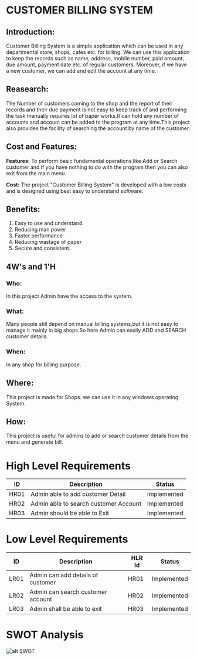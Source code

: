 #  CUSTOMER BILLING SYSTEM

## __Introduction:__

Customer Billing System is a simple application which can be used in any departmental store, shops, cafes etc. for billing. We can use this application to keep the records such as name, address, mobile number, paid amount, due amount, payment date etc. of regular customers. Moreover, if we have a new customer, we can add and edit the account at any time.    

## __Reasearch:__

The Number of customers coming to the shop and the report of their records and their due payment is not easy to keep track of and performing the task manually requires lot of paper works.It can hold any number of accounts and account can be added to the program at any time.This project also provides the facility of searching the account by name of the customer.

## __Cost and Features:__

__Features:__
To perform basic fundamental operations like Add or Search customer and if you have nothing to do with the program then you can also exit from the main menu.

__Cost:__
The project "Customer Billing System" is developed with a low costs and is designed using best easy to understand software.

## __Benefits:__
  
1. Easy to use and understand.
2. Reducing man power
3. Faster performance
4. Reducing wastage of paper
5. Secure and consistent.

## 4W's and 1'H
### Who:
In this project Admin have the access to the system.

### What:
Many people still depend on manual billing systems,but it is not easy to manage it mainly in big shops.So here Admin can easily ADD and SEARCH customer details.

### When:
In any shop for billing purpose.

## Where:
This project is made for Shops. we can use it in any windows operating System.

## How:
This project is useful for admins to add or search customer details from the menu and generate bill.

# High Level Requirements
ID   | Description | Status
-----| ------------|-------
HR01|  Admin able to add customer Detail           | Implemented
HR02|  Admin able to search customer Account         |Implemented
HR03|  Admin should be able to Exit                 |Implemented

# Low Level Requirements
ID   | Description | HLR Id|Status
-----| ------------|-------|------
LR01 |Admin can add details of customer|HR01|Implemented
LR02 |Admin can search customer account|HR02|Implemented
LR03 |Admin shall be able to exit      |HR03|Implemented

# SWOT Analysis 

![alt SWOT](https://user-images.githubusercontent.com/86519831/124974205-26e9f280-e04a-11eb-9985-11340f6b187b.PNG)
